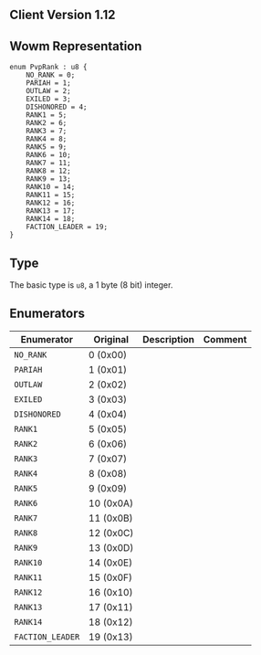 ## Client Version 1.12

## Wowm Representation
```rust,ignore
enum PvpRank : u8 {
    NO_RANK = 0;    
    PARIAH = 1;    
    OUTLAW = 2;    
    EXILED = 3;    
    DISHONORED = 4;    
    RANK1 = 5;    
    RANK2 = 6;    
    RANK3 = 7;    
    RANK4 = 8;    
    RANK5 = 9;    
    RANK6 = 10;    
    RANK7 = 11;    
    RANK8 = 12;    
    RANK9 = 13;    
    RANK10 = 14;    
    RANK11 = 15;    
    RANK12 = 16;    
    RANK13 = 17;    
    RANK14 = 18;    
    FACTION_LEADER = 19;    
}

```
## Type
The basic type is `u8`, a 1 byte (8 bit) integer.
## Enumerators
| Enumerator | Original  | Description | Comment |
| --------- | -------- | ----------- | ------- |
| `NO_RANK` | 0 (0x00) |  |  |
| `PARIAH` | 1 (0x01) |  |  |
| `OUTLAW` | 2 (0x02) |  |  |
| `EXILED` | 3 (0x03) |  |  |
| `DISHONORED` | 4 (0x04) |  |  |
| `RANK1` | 5 (0x05) |  |  |
| `RANK2` | 6 (0x06) |  |  |
| `RANK3` | 7 (0x07) |  |  |
| `RANK4` | 8 (0x08) |  |  |
| `RANK5` | 9 (0x09) |  |  |
| `RANK6` | 10 (0x0A) |  |  |
| `RANK7` | 11 (0x0B) |  |  |
| `RANK8` | 12 (0x0C) |  |  |
| `RANK9` | 13 (0x0D) |  |  |
| `RANK10` | 14 (0x0E) |  |  |
| `RANK11` | 15 (0x0F) |  |  |
| `RANK12` | 16 (0x10) |  |  |
| `RANK13` | 17 (0x11) |  |  |
| `RANK14` | 18 (0x12) |  |  |
| `FACTION_LEADER` | 19 (0x13) |  |  |

